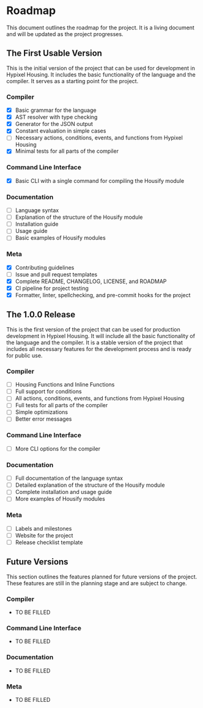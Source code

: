 # Roadmap

This document outlines the roadmap for the project. It is a living document and will be updated as the project progresses.

## The First Usable Version

This is the initial version of the project that can be used for development in Hypixel Housing. It includes the basic functionality of the language and the compiler. It serves as a starting point for the project.

### Compiler

-   [x] Basic grammar for the language
-   [x] AST resolver with type checking
-   [x] Generator for the JSON output
-   [x] Constant evaluation in simple cases
-   [ ] Necessary actions, conditions, events, and functions from Hypixel Housing
-   [x] Minimal tests for all parts of the compiler

### Command Line Interface

-   [x] Basic CLI with a single command for compiling the Housify module

### Documentation

-   [ ] Language syntax
-   [ ] Explanation of the structure of the Housify module
-   [ ] Installation guide
-   [ ] Usage guide
-   [ ] Basic examples of Housify modules

### Meta

-   [x] Contributing guidelines
-   [ ] Issue and pull request templates
-   [x] Complete README, CHANGELOG, LICENSE, and ROADMAP
-   [x] CI pipeline for project testing
-   [x] Formatter, linter, spellchecking, and pre-commit hooks for the project

## The 1.0.0 Release

This is the first version of the project that can be used for production development in Hypixel Housing. It will include all the basic functionality of the language and the compiler. It is a stable version of the project that includes all necessary features for the development process and is ready for public use.

### Compiler

-   [ ] Housing Functions and Inline Functions
-   [ ] Full support for conditions
-   [ ] All actions, conditions, events, and functions from Hypixel Housing
-   [ ] Full tests for all parts of the compiler
-   [ ] Simple optimizations
-   [ ] Better error messages

### Command Line Interface

-   [ ] More CLI options for the compiler

### Documentation

-   [ ] Full documentation of the language syntax
-   [ ] Detailed explanation of the structure of the Housify module
-   [ ] Complete installation and usage guide
-   [ ] More examples of Housify modules

### Meta

-   [ ] Labels and milestones
-   [ ] Website for the project
-   [ ] Release checklist template

## Future Versions

This section outlines the features planned for future versions of the project. These features are still in the planning stage and are subject to change.

### Compiler

-   TO BE FILLED

### Command Line Interface

-   TO BE FILLED

### Documentation

-   TO BE FILLED

### Meta

-   TO BE FILLED
